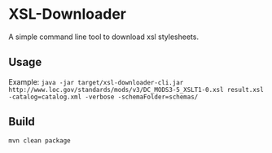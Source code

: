 # XSL-Downloader
A simple command line tool to download xsl stylesheets.

## Usage 
Example:
```java -jar target/xsl-downloader-cli.jar http://www.loc.gov/standards/mods/v3/DC_MODS3-5_XSLT1-0.xsl result.xsl -catalog=catalog.xml -verbose -schemaFolder=schemas/```

## Build
```mvn clean package```
